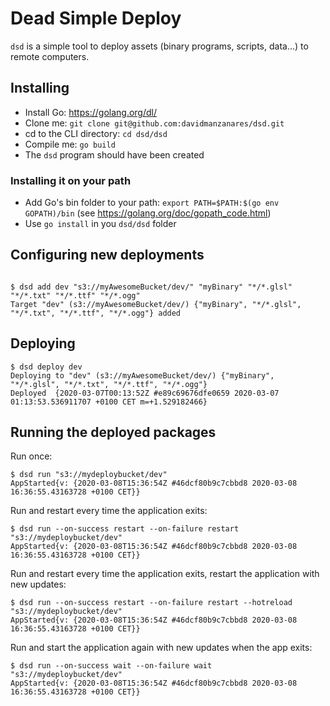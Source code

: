 # Dead Simple Deploy
`dsd` is a simple tool to deploy assets (binary programs, scripts, data...) to remote computers.

## Installing

- Install Go: https://golang.org/dl/
- Clone me: `git clone git@github.com:davidmanzanares/dsd.git`
- cd to the CLI directory: `cd dsd/dsd`
- Compile me: `go build`
- The `dsd` program should have been created

### Installing it on your path
- Add Go's bin folder to your path: `export PATH=$PATH:$(go env GOPATH)/bin` (see https://golang.org/doc/gopath_code.html)
- Use `go install` in you `dsd/dsd` folder

## Configuring new deployments
```

$ dsd add dev "s3://myAwesomeBucket/dev/" "myBinary" "*/*.glsl" "*/*.txt" "*/*.ttf" "*/*.ogg"
Target "dev" (s3://myAwesomeBucket/dev/) {"myBinary", "*/*.glsl", "*/*.txt", "*/*.ttf", "*/*.ogg"} added
```

## Deploying
```
$ dsd deploy dev
Deploying to "dev" (s3://myAwesomeBucket/dev/) {"myBinary", "*/*.glsl", "*/*.txt", "*/*.ttf", "*/*.ogg"}
Deployed  {2020-03-07T00:13:52Z #e89c69676dfe0659 2020-03-07 01:13:53.536911707 +0100 CET m=+1.529182466}
```

## Running the deployed packages

Run once:
```
$ dsd run "s3://mydeploybucket/dev"
AppStarted{v: {2020-03-08T15:36:54Z #46dcf80b9c7cbbd8 2020-03-08 16:36:55.43163728 +0100 CET}}
```

Run and restart every time the application exits:
```
$ dsd run --on-success restart --on-failure restart "s3://mydeploybucket/dev"
AppStarted{v: {2020-03-08T15:36:54Z #46dcf80b9c7cbbd8 2020-03-08 16:36:55.43163728 +0100 CET}}
```

Run and restart every time the application exits, restart the application with new updates:
```
$ dsd run --on-success restart --on-failure restart --hotreload "s3://mydeploybucket/dev"
AppStarted{v: {2020-03-08T15:36:54Z #46dcf80b9c7cbbd8 2020-03-08 16:36:55.43163728 +0100 CET}}
```

Run and start the application again with new updates when the app exits:
```
$ dsd run --on-success wait --on-failure wait "s3://mydeploybucket/dev"
AppStarted{v: {2020-03-08T15:36:54Z #46dcf80b9c7cbbd8 2020-03-08 16:36:55.43163728 +0100 CET}}
```
